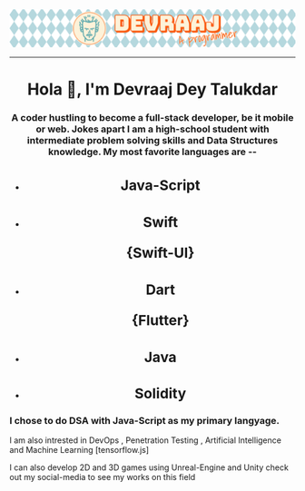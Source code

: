 <img src="banner-2.png" alt="banner">
<hr>
<h1 align="center">Hola 👋, I'm Devraaj Dey Talukdar</h1>
<h3 align="center">A coder hustling to become a full-stack developer, be it mobile or web. Jokes apart I am a high-school student with intermediate problem solving skills and Data Structures knowledge. My most favorite languages are -- 

<ul>
  <li><h2>Java-Script</h2></li>
  </ul>
  <ul>
  <li><h2>Swift <p>{Swift-UI}</p></h2></li>
  </ul>
  <ul>
  <li><h2>Dart <p>{Flutter}</p></h2></li>
  </ul>
  <ul>
  <li><h2>Java</h2></li>
  </ul>
  <ul>
  <li><h2>Solidity</h2></li>
  </ul>
  
  <h3>I chose to do DSA with Java-Script as my primary langyage.</h3>
  
  <p>I am also intrested in DevOps , Penetration Testing , Artificial Intelligence and Machine Learning [tensorflow.js]</p>
  
  I can also develop 2D and 3D games using Unreal-Engine and Unity check out my social-media to see my works on this field
  

